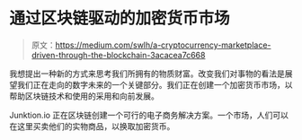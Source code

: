 # 通过区块链驱动的加密货币市场

> 原文：<https://medium.com/swlh/a-cryptocurrency-marketplace-driven-through-the-blockchain-3acacea7c668>

我想提出一种新的方式来思考我们所拥有的物质财富。改变我们对事物的看法是展望我们正在走向的数字未来的一个关键部分。我们正在创建一个加密货币市场，以帮助区块链技术和使用的采用和向前发展。

Junktion.io 正在区块链创建一个可行的电子商务解决方案。一个市场，人们可以在这里买卖他们的实物商品，以换取加密货币。
